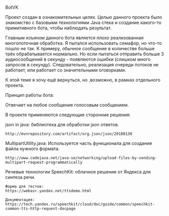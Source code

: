 BotVK

  Проект создан в ознакомительных целях. Целью данного проекта было знакомство с базовыми технологиями Java стека и создание какого-то примитивного бота, чтобы наблюдать результат.
  
  Главным изъяном данного бота является плохо реализованная многопоточная обработка. Я пытался использовать семафор, но что-то пошло не так. К примеру, обычное сообщение в количестве больше трёх обрабатывается нормально. Но если пытаться отправить больше 3 аудиосообщений в секунду - появляются ошибки (слишком много запросов в секунду). Следовательно, реализация очереди потоков не работает, или работает со значительными оговорками.
  
К этой теме я хочу ещё вернуться, но ,возможно, в рамках отдельного проекта.

Принцип работы бота:

  Отвечает на любое сообщение голосовым сообщением.

  В проекте применяются следующие сторонние решения:

  json in java: библиотека для обработки json ответов.

    http://mvnrepository.com/artifact/org.json/json/20180130

  MultipartUtility.java: Используется часть функционала для создания файла нужного формата. 

    http://www.codejava.net/java-se/networking/upload-files-by-sending-multipart-request-programmatically

  Речевые технологии SpeechKit: облачное решение от Яндекса для синтеза речи.

    Форма для тестов: 
    https://webasr.yandex.net/ttsdemo.html
    
    Документация:
    https://tech.yandex.ru/speechkit/cloud/doc/guide/common/speechkit-common-tts-http-request-docpage


